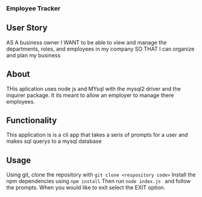 ### Employee Tracker

## User Story

AS A business owner
I WANT to be able to view and manage the departments, roles, and employees in my company
SO THAT I can organize and plan my business

## About 

THis aplication uses node js and MYsql with the mysql2 driver and the inquirer package. It its meant to allow an employer to manage there employees.

##  Functionality

This application is is a cli app that takes a seris of prompts for a user and makes sql querys to a mysql database

##  Usage 

Using git, clone the repository with ```git clone <respository code>```
Install the npm dependencies using ```npm install```
Then run ```node index.js ``` and follow the prompts.
When you would like to exit select the EXIT option.